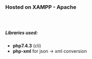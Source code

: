 <h3>Hosted on XAMPP - Apache<h3></br>
<h5>Libraries used: </h5>
<ul>
<li><b>php7.4.3</b> (cli)</li>
<li><b>php-xml</b> for json -> xml conversion</li>
</ul>